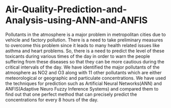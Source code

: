 # Air-Quality-Prediction-and-Analysis-using-ANN-and-ANFIS
Pollutants in the atmosphere is a major problem in metropolitan cities due to vehicle and factory pollution. There is a need to take preliminary measures to overcome this problem since it leads to many health related issues like asthma and heart problems. So, there is a need to predict the level of these toxicants during various times of the day in order to warn the people suffering from these diseases so that they can be more cautious during the critical intervals of the day. We have identified the major pollutants of the atmosphere as NO2 and O3 along with 11 other pollutants which are either meteorological or geographic and particulate concentrations. We have used the techniques for prediction such as Artificial Neural Networks(ANN) and ANFIS(Adaptive Neuro Fuzzy Inference Systems) and compared them to find out that one perfect method that can precisely predict the concentrations for every 8 hours of the day.
